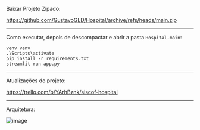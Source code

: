 Baixar Projeto Zipado:

https://github.com/GustavoGLD/Hospital/archive/refs/heads/main.zip

----

Como executar, depois de descompactar e abrir a pasta `Hospital-main`:
```
venv venv
.\Scripts\activate
pip install -r requirements.txt
streamlit run app.py
```
----
Atualizações do projeto:

https://trello.com/b/YArhBznk/siscof-hospital

----
Arquitetura:

![image](https://github.com/user-attachments/assets/1ce89cd2-deee-4b71-b6fa-d81dadb132eb)

